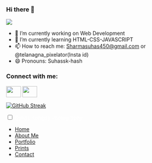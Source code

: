 ### Hi there 👋

<img src='https://lh4.googleusercontent.com/bjEpgCm_3KFjoJeKKMWFLjteCE_f-rrVJDA25kMhDTg0KwXqBgcmgjK3EKmGI1nj0hBzQ6zme4ghMwEzxYff=w1366-h649' style="align-items:right;">


- 🔭 I’m currently working on Web Development
- 🌱 I’m currently learning HTML-CSS-JAVASCRIPT
- 📫 How to reach me: Sharmasuhas450@gmail.com or @telanagna_pixelator(Insta id)
- 😄 Pronouns: Suhassk-hash
<h3 align="left">Connect with me:</h3>
<p align="left">

<a href="https://www.instagram.com/telangana_pixelator/" target="_blank"><img align="center" src="https://cdn.jsdelivr.net/npm/simple-icons@3.0.1/icons/instagram.svg" alt="" height="30" width="40" /></a>
  <a href="https://github.com/suhassk-hash" target="_blank"><img align="center" src="https://cdn.jsdelivr.net/npm/simple-icons@3.0.1/icons/github.svg" alt="" height="30" width="40" /></a>

</p>

[![GitHub Streak](http://github-readme-streak-stats.herokuapp.com?user=suhassk-hash&theme=dark&hide_border=true&date_format=M%20j%5B%2C%20Y%5D)](https://git.io/streak-stats)
[](https://img.shields.io/badge/<WORD_ON_LEFT>-<WORD_ON_RIGHT>-informational?style=flat&logo=<LOGO_NAME>&logoColor=white&color=2bbc8a)





  <body  class="Bodyc"><Body oncontextmenu="return false" onselectstart="return false" ondragstart="return false"></Body>
    <nav>
      <input type="checkbox" id="check">
      <label for="check" class="checkbtn">
        <i class="fas fa-bars"></i>
      </label>
      <label class="logo"> <a href="https://suhassk-hash.github.io/Suhas-Koheda-Photography/index.html" style="color: white;">Suhas Koheda Photography</a> </label>
      <ul>
        <li><a class="active" href="https://suhassk-hash.github.io/Suhas-Koheda-Photography/index.html">Home</a></li>   
        <li><a class="active" href="https://suhassk-hash.github.io/Suhas-Koheda-Photography/index2.html">About Me</a></li>   
        <li><a class="active" href="https://suhassk-hash.github.io/Suhas-Koheda-Photography/index3.html">Portfolio</a></li>
        <li><a class="active" href="https://suhassk-hash.github.io/Suhas-Koheda-Photography/index4.html">Prints</a></li>
        <li><a class="active" href="https://suhassk-hash.github.io/Suhas-Koheda-Photography/index5.html">Contact</a></li>
        
